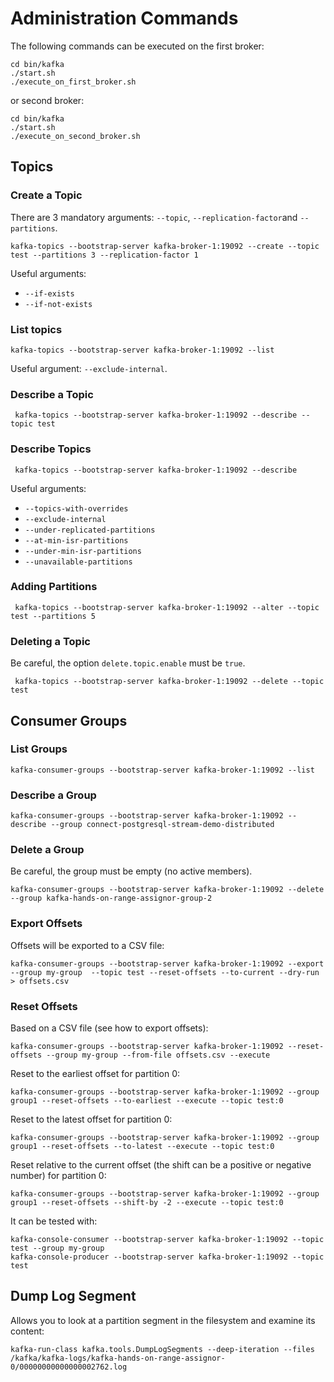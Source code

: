 # Administration Commands

The following commands can be executed on the first broker:

````
cd bin/kafka
./start.sh
./execute_on_first_broker.sh
````

or second broker:
````
cd bin/kafka
./start.sh
./execute_on_second_broker.sh
````


## Topics


### Create a Topic

There are 3 mandatory arguments: `--topic`, `--replication-factor`and `--partitions`.

````
kafka-topics --bootstrap-server kafka-broker-1:19092 --create --topic test --partitions 3 --replication-factor 1
````

Useful arguments: 
* `--if-exists`
* `--if-not-exists`


### List topics

````
kafka-topics --bootstrap-server kafka-broker-1:19092 --list
````

Useful argument: `--exclude-internal`.


### Describe a Topic

````
 kafka-topics --bootstrap-server kafka-broker-1:19092 --describe --topic test
````


### Describe Topics

````
 kafka-topics --bootstrap-server kafka-broker-1:19092 --describe
````

Useful arguments:
* `--topics-with-overrides`
* `--exclude-internal`
* `--under-replicated-partitions`
* `--at-min-isr-partitions`
* `--under-min-isr-partitions`
* `--unavailable-partitions`


### Adding Partitions

````
 kafka-topics --bootstrap-server kafka-broker-1:19092 --alter --topic test --partitions 5
````


### Deleting a Topic

Be careful, the option `delete.topic.enable` must be `true`.

````
 kafka-topics --bootstrap-server kafka-broker-1:19092 --delete --topic test
````


## Consumer Groups


### List Groups

````
kafka-consumer-groups --bootstrap-server kafka-broker-1:19092 --list
````


### Describe a Group

````
kafka-consumer-groups --bootstrap-server kafka-broker-1:19092 --describe --group connect-postgresql-stream-demo-distributed
````


### Delete a Group

Be careful, the group must be empty (no active members).
````
kafka-consumer-groups --bootstrap-server kafka-broker-1:19092 --delete --group kafka-hands-on-range-assignor-group-2
````


### Export Offsets

Offsets will be exported to a CSV file:
````
kafka-consumer-groups --bootstrap-server kafka-broker-1:19092 --export --group my-group  --topic test --reset-offsets --to-current --dry-run > offsets.csv
````


### Reset Offsets

Based on a CSV file (see how to export offsets):
````
kafka-consumer-groups --bootstrap-server kafka-broker-1:19092 --reset-offsets --group my-group --from-file offsets.csv --execute
````

Reset to the earliest offset for partition 0:
````
kafka-consumer-groups --bootstrap-server kafka-broker-1:19092 --group  group1 --reset-offsets --to-earliest --execute --topic test:0
````

Reset to the latest offset for partition 0:
````
kafka-consumer-groups --bootstrap-server kafka-broker-1:19092 --group  group1 --reset-offsets --to-latest --execute --topic test:0
````

Reset relative to the current offset (the shift can be a positive or negative number) for partition 0:
````
kafka-consumer-groups --bootstrap-server kafka-broker-1:19092 --group  group1 --reset-offsets --shift-by -2 --execute --topic test:0
````

It can be tested with:

````
kafka-console-consumer --bootstrap-server kafka-broker-1:19092 --topic test --group my-group
kafka-console-producer --bootstrap-server kafka-broker-1:19092 --topic test
````



## Dump Log Segment

Allows you to look at a partition segment in the filesystem and examine its content:
````
kafka-run-class kafka.tools.DumpLogSegments --deep-iteration --files /kafka/kafka-logs/kafka-hands-on-range-assignor-0/00000000000000002762.log
````